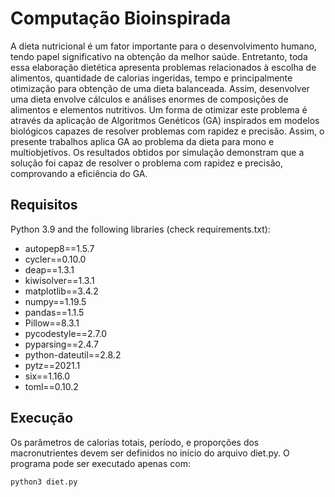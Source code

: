 # Computação Bioinspirada

A dieta nutricional é um fator importante para o desenvolvimento humano, tendo papel significativo na obtenção da melhor saúde. Entretanto, toda essa elaboração dietética apresenta problemas relacionados  à escolha de alimentos, quantidade de calorias ingeridas, tempo e principalmente otimização para obtenção de uma dieta balanceada. Assim, desenvolver uma dieta envolve cálculos e análises enormes de composições de alimentos e elementos nutritivos. Um forma de otimizar este problema é através da aplicação  de Algoritmos Genéticos (GA)  inspirados em modelos biológicos capazes de resolver problemas com rapidez e precisão. Assim, o presente trabalhos aplica GA ao problema da dieta para mono e multiobjetivos. Os resultados obtidos por simulação demonstram que a solução foi capaz de resolver o problema com rapidez e precisão, comprovando a eficiência do GA.


## Requisitos

Python 3.9 and the following libraries (check requirements.txt):

- autopep8==1.5.7
- cycler==0.10.0
- deap==1.3.1
- kiwisolver==1.3.1
- matplotlib==3.4.2
- numpy==1.19.5
- pandas==1.1.5
- Pillow==8.3.1
- pycodestyle==2.7.0
- pyparsing==2.4.7
- python-dateutil==2.8.2
- pytz==2021.1
- six==1.16.0
- toml==0.10.2

## Execução

Os parâmetros de calorias totais, período, e proporções dos macronutrientes devem ser definidos no início do arquivo diet.py. O programa pode ser executado apenas com:

```bash
python3 diet.py
```